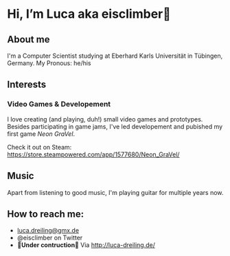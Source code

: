# Hi, I’m Luca aka eisclimber👋

## About me
I'm a Computer Scientist studying at Eberhard Karls Universität in Tübingen, Germany.
My Pronous: he/his


## Interests

### Video Games & Developement
I love creating (and playing, duh!) small video games and prototypes. 
Besides participating in game jams, I've led developement and pubished my first game *Neon GraVel*.

Check it out on Steam: https://store.steampowered.com/app/1577680/Neon_GraVel/

## Music
Apart from listening to good music, I'm playing guitar for multiple years now.


## How to reach me:
- luca.dreiling@gmx.de
- @eisclimber on Twitter
- 🚧**Under contruction**🚧 Via http://luca-dreiling.de/
